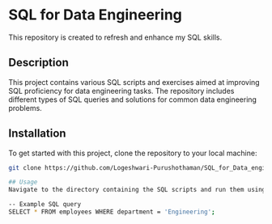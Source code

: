 # SQL for Data Engineering

This repository is created to refresh and enhance my SQL skills.

## Description

This project contains various SQL scripts and exercises aimed at improving SQL proficiency for data engineering tasks. The repository includes different types of SQL queries and solutions for common data engineering problems.

## Installation

To get started with this project, clone the repository to your local machine:

```bash
git clone https://github.com/Logeshwari-Purushothaman/SQL_for_Data_engineering.git

## Usage
Navigate to the directory containing the SQL scripts and run them using your preferred SQL client. Here are some examples of how to use the scripts:

-- Example SQL query
SELECT * FROM employees WHERE department = 'Engineering';
